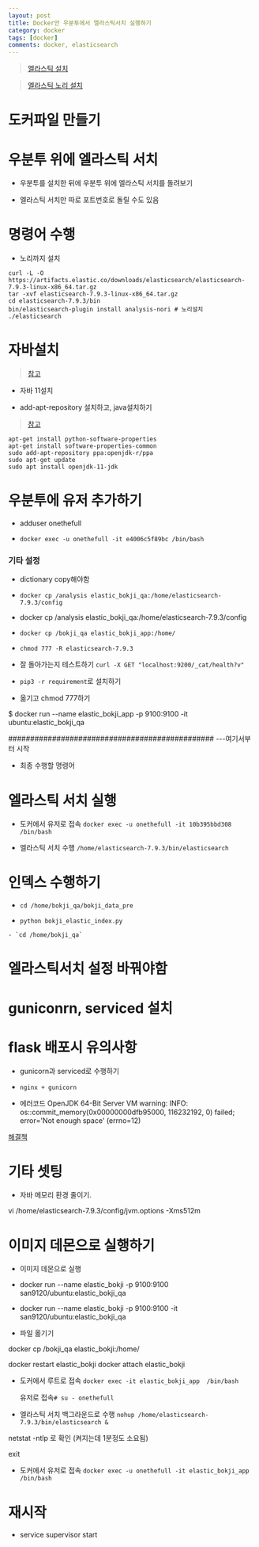 ```yaml
---
layout: post
title: Docker안 우분투에서 엘라스틱서치 실행하기
category: docker
tags: [docker]
comments: docker, elasticsearch
---
```


> [엘라스틱 설치](https://www.elastic.co/guide/en/elasticsearch/reference/current/getting-started-install.html)

> [엘라스틱 노리 설치](https://www.elastic.co/guide/en/elasticsearch/plugins/current/analysis-nori.html)

# 도커파일 만들기

# 우분투 위에 엘라스틱 서치

- 우분투를 설치한 뒤에 우분투 위에 엘라스틱 서치를 돌려보기

- 엘라스틱 서치만 따로 포트번호로 돌릴 수도 있음

# 명령어 수행

- 노리까지 설치

```
curl -L -O https://artifacts.elastic.co/downloads/elasticsearch/elasticsearch-7.9.3-linux-x86_64.tar.gz
tar -xvf elasticsearch-7.9.3-linux-x86_64.tar.gz
cd elasticsearch-7.9.3/bin
bin/elasticsearch-plugin install analysis-nori # 노리설치
./elasticsearch
```

# 자바설치

> [참고](https://stackoverflow.com/questions/52504825/how-to-install-jdk-11-under-ubuntu)

- 자바 11설치

- add-apt-repository 설치하고, java설치하기

> [참고](https://nancom.tistory.com/119)

```console
apt-get install python-software-properties
apt-get install software-properties-common
sudo add-apt-repository ppa:openjdk-r/ppa
sudo apt-get update
sudo apt install openjdk-11-jdk
```

# 우분투에 유저 추가하기

- adduser onethefull

- `docker exec -u onethefull -it e4006c5f89bc /bin/bash`

### 기타 설정

- dictionary copy해야함

- `docker cp /analysis elastic_bokji_qa:/home/elasticsearch-7.9.3/config`

- docker cp /analysis elastic_bokji_qa:/home/elasticsearch-7.9.3/config

- `docker cp /bokji_qa elastic_bokji_app:/home/`

- `chmod 777 -R elasticsearch-7.9.3`

- 잘 돌아가는지 테스트하기 `curl -X GET "localhost:9200/_cat/health?v"`

- `pip3 -r requirement`로 설치하기

- 옮기고 chmod 777하기


$ docker run --name elastic_bokji_app -p 9100:9100 -it ubuntu:elastic_bokji_qa


############################################### ---여기서부터 시작

- 최종 수행할 명령어

# 엘라스틱 서치 실행

- 도커에서 유저로 접속 `docker exec -u onethefull -it 10b395bbd308  /bin/bash`

- 엘라스틱 서치 수행 `/home/elasticsearch-7.9.3/bin/elasticsearch`

# 인덱스 수행하기

- `cd /home/bokji_qa/bokji_data_pre`

- `python bokji_elastic_index.py`


```
- `cd /home/bokji_qa`
```

# 엘라스틱서치 설정 바꿔야함

# guniconrn, serviced 설치

# flask 배포시 유의사항

- gunicorn과 serviced로 수행하기

- `nginx + gunicorn`

- 에러코드
OpenJDK 64-Bit Server VM warning: INFO: os::commit_memory(0x00000000dfb95000, 116232192, 0) failed; error='Not enough space' (errno=12)

[해결책](https://stackoverflow.com/questions/34748464/ubuntu-elasticsearch-error-cannot-allocate-memory)


# 기타 셋팅

- 자바 메모리 환경 줄이기.

vi /home/elasticsearch-7.9.3/config/jvm.options
-Xms512m 

# 이미지 데몬으로 실행하기

- 이미지 데몬으로 실행

- docker run --name elastic_bokji -p 9100:9100 san9120/ubuntu:elastic_bokji_qa

- docker run --name elastic_bokji -p 9100:9100 -it san9120/ubuntu:elastic_bokji_qa

- 파일 옮기기

docker cp /bokji_qa elastic_bokji:/home/

docker restart elastic_bokji
docker attach elastic_bokji

- 도커에서 루트로 접속 `docker exec -it elastic_bokji_app  /bin/bash`

  유저로 접속`# su - onethefull`


- 엘라스틱 서치 백그라운드로 수행 `nohup /home/elasticsearch-7.9.3/bin/elasticsearch &`

 netstat -ntlp 로 확인 (켜지는데 1분정도 소요됨)

exit

- 도커에서 유저로 접속 `docker exec -u onethefull -it elastic_bokji_app  /bin/bash`

# 재시작

- service supervisor start